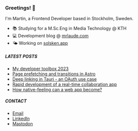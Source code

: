 ### Greetings! 👋

I'm Martin, a Frontend Developer based in Stockholm, Sweden.

* 📚 Studying for a M.Sc.Eng in Media Technology @ KTH
* 💻 Development blog @ [mrlaude.com](https://mrlaude.com)
* 🌤️ Working on [solsken.app](https://solsken.app)

##### LATEST POSTS
<!-- BLOG-POST-LIST:START -->
- [My developer toolbox 2023](https://mrlaude.com/blog/my-developer-toolbox-2023/)
- [Page prefetching and transitions in Astro](https://mrlaude.com/blog/page-prefetching-and-transitions-in-astro/)
- [Deep linking in Tauri - an OAuth use case](https://mrlaude.com/blog/deep-linking-in-tauri-an-o-auth-use-case/)
- [Rapid development of a real-time collaboration app](https://mrlaude.com/blog/rapid-development-of-a-real-time-collaboration-app/)
- [How native-feeling can a web app become?](https://mrlaude.com/blog/how-native-feeling-can-a-web-app-become/)
<!-- BLOG-POST-LIST:END -->

##### CONTACT
* [Email](mailto:contact@mrlaude.com)
* [LinkedIn](https://www.linkedin.com/in/martinryberglaude/)
* [Mastodon](https://mastodon.green/@mrlaude)
